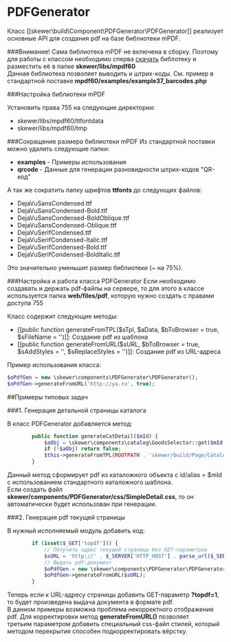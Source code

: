 PDFGenerator
============

Класс [[skewer\build\Component\PDFGenerator\PDFGenerator]] реализует основные API для создания pdf на базе библиотеки mPDF.

###Внимание!
Сама библиотека mPDF не включена в сборку. Поэтому для работы с классом необходимо сперва [скачать](http://www.mpdf1.com/mpdf/index.php?page=Download) библотеку
и разместить её в папке **skewer/libs/mpdf60**  
Данная библиотека позволяет выводить и штрих-коды. См. пример в стандартной поставке **mpdf60/examples/example37_barcodes.php**

###Настройка библиотеки mPDF

Установить права 755 на следующие директории:

- skewer/libs/mpdf60/ttfontdata
- skewer/libs/mpdf60/tmp

###Сокращение размера библиотеки mPDF
Из стандартной поставки можно удалить следующие папки:

- **examples** - Примеры использования
- **qrcode** - Данные для генерации разновидности штрих-кодов "QR-код"

А так же сократить папку шрифтов **ttfonts** до следующих файлов:

- DejaVuSansCondensed.ttf
- DejaVuSansCondensed-Bold.ttf
- DejaVuSansCondensed-BoldOblique.ttf
- DejaVuSansCondensed-Oblique.ttf
- DejaVuSerifCondensed.ttf
- DejaVuSerifCondensed-Italic.ttf
- DejaVuSerifCondensed-Bold.ttf
- DejaVuSerifCondensed-BoldItalic.ttf

Это значительно уменьшит размер библиотеки (~ на 75%).

###Настройка и работа класса PDFGenerator
Если необходимо создавать и держать pdf-файлы на сервере, то для этого в классе используется папка **web/files/pdf**, которую нужно создать с правами доступа 755

Класс содержит следующие методы:

- [[public function generateFromTPL($sTpl, $aData, $bToBrowser = true, $sFileName = '')]]: Создание pdf из шаблона
- [[public function generateFromURL($sURL, $bToBrowser = true, $sAddStyles = '', $sReplaceStyles = '')]]: Создание pdf из URL-адреса

Пример использования класса:

```php
$oPdfGen = new \skewer\components\PDFGenerator\PDFGenerator();
$oPdfGen->generateFromURL('http://ya.ru', true);
```

##Примеры типовых задач

###1. Генерация детальной страницы каталога

В класс PDFGenerator добавляется метод:

```php
        public function generateCatDetail($mId) {
            $aObj = \skewer\components\catalog\GoodsSelector::get($mId, \skewer\components\catalog\Card::DEF_BASE_CARD);
            if (!$aObj) return false;
            $this->generateFromTPL(ROOTPATH . 'skewer/build/Page/CatalogViewer/templates/SimpleDetail.twig', ['aObject' => $aObj]);
        }
```

Данный метод сформирует pdf из каталожного объекта с id/alias = $mId с использованием стандартного каталожного шаблона.  
Если создать файл **skewer/components/PDFGenerator/css/SimpleDetail.css**, то он автоматически будет использован при генерации.

###2. Генерация pdf текущей страницы

В нужный исполняемый модуль добавить код:

```php
        if (isset($_GET['topdf'])) {
            // Получить адрес текущей страницы без GET-параметров
            $sURL = 'http://' . $_SERVER['HTTP_HOST'] . parse_url($_SERVER['REQUEST_URI'], PHP_URL_PATH);
            // Выдать pdf-документ
            $oPdfGen = new \skewer\components\PDFGenerator\PDFGenerator();
            $oPdfGen->generateFromURL($sURL);
        }
```

Теперь если к URL-адресу страницы добавить GET-параметр **?topdf=1**, то будет произведена выдача документа в формате pdf.  
В данном примеры возможна проблема некорректного отображения pdf. Для корректировки метод **generateFromURL()** позволяет  
третьим параметром добавить специальный css-файл стилей, который методом перекрытия способен подкорректировать вёрстку.